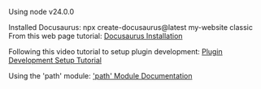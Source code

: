 Using node v24.0.0

Installed Docusaurus: npx create-docusaurus@latest my-website classic
From this web page tutorial: [Docusaurus Installation](https://docusaurus.io/docs/installation)

Following this video tutorial to setup plugin development: [Plugin Development Setup Tutorial](https://www.youtube.com/watch?v=C2GW8lasjrA)

Using the 'path' module: ['path' Module Documentation](https://nodejs.org/api/path.html)

